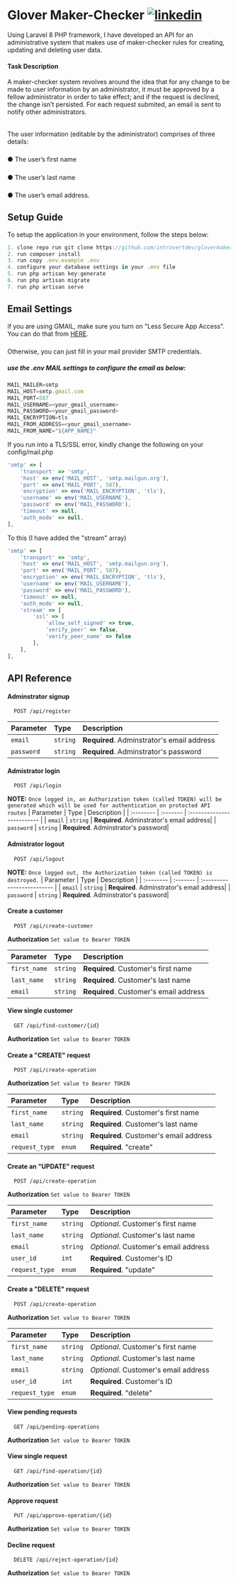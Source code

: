 
# Glover Maker-Checker [![linkedin](https://img.shields.io/badge/linkedin-0A66C2?style=for-the-badge&logo=linkedin&logoColor=white)](https://ng.linkedin.com/in/oyetade-tobi)

Using Laravel 8 PHP framework, I have developed an API for an administrative
system that makes use of maker-checker rules for creating, updating and deleting user data.

#### Task Description
A maker-checker system revolves around the idea that for any change to be made to user
information by an administrator, it must be approved by a fellow administrator in order to take
effect; and if the request is declined, the change isn’t persisted. For each request submited, an email is sent to notify other administrators.
######
The user information (editable by the administrator) comprises of three details:
#####
● The user’s first name
#####
● The user’s last name
#####
● The user’s email address.


## Setup Guide
To setup the application in your environment, follow the steps below:
```javascript
1. clone repo run git clone https://github.com/introvertdev/glovermakerchecker.git
2. run composer install
3. run copy .env.example .env
4. configure your database settings in your .env file
5. run php artisan key:generate
6. run php artisan migrate
7. run php artisan serve 

```

## Email Settings
if you are using GMAIL, make sure you turn on "Less Secure App Access". You can do that from [HERE](https://myaccount.google.com/lesssecureapps?pli=1).
#####
Otherwise, you can just fill in your mail provider SMTP credentials.
##### use the .env MAIL settings to configure the email as below: 

```javascript
MAIL_MAILER=smtp
MAIL_HOST=smtp.gmail.com
MAIL_PORT=587
MAIL_USERNAME=<your_gmail_username>
MAIL_PASSWORD=<your_gmail_password>
MAIL_ENCRYPTION=tls
MAIL_FROM_ADDRESS=<your_gmail_username>
MAIL_FROM_NAME="${APP_NAME}"
```
If you run into a TLS/SSL error, kindly change the following on your config/mail.php
```javascript
'smtp' => [
    'transport' => 'smtp',
    'host' => env('MAIL_HOST', 'smtp.mailgun.org'),
    'port' => env('MAIL_PORT', 587),
    'encryption' => env('MAIL_ENCRYPTION', 'tls'),
    'username' => env('MAIL_USERNAME'),
    'password' => env('MAIL_PASSWORD'),
    'timeout' => null,
    'auth_mode' => null,
],

```

To this (I have added the "stream" array)
```javascript
'smtp' => [
    'transport' => 'smtp',
    'host' => env('MAIL_HOST', 'smtp.mailgun.org'),
    'port' => env('MAIL_PORT', 587),
    'encryption' => env('MAIL_ENCRYPTION', 'tls'),
    'username' => env('MAIL_USERNAME'),
    'password' => env('MAIL_PASSWORD'),
    'timeout' => null,
    'auth_mode' => null,
    'stream' => [
        'ssl' => [
            'allow_self_signed' => true,
            'verify_peer' => false,
            'verify_peer_name' => false
        ],
    ],
],

```
## API Reference

#### Adminstrator signup

```http
  POST /api/register
```

| Parameter | Type     | Description                |
| :-------- | :------- | :------------------------- |
| `email` | `string` | **Required**. Adminstrator's email address|
| `password` | `string` | **Required**. Adminstrator's password|

#### Admistrator login

```http
  POST /api/login
```
 **NOTE:**  `Once logged in, an Authorization token (called TOKEN) will be generated which will be used for authentication on protected API routes`
| Parameter | Type     | Description                |
| :-------- | :------- | :------------------------- |
| `email` | `string` | **Required**. Adminstrator's email address|
| `password` | `string` | **Required**. Adminstrator's password|


#### Admistrator logout

```http
  POST /api/logout
```
 **NOTE:**  `Once logged out, the Authorization token (called TOKEN) is destroyed.`
| Parameter | Type     | Description                |
| :-------- | :------- | :------------------------- |
| `email` | `string` | **Required**. Adminstrator's email address|
| `password` | `string` | **Required**. Adminstrator's password|


#### Create a customer

```http
  POST /api/create-customer
```

 **Authorization**  `Set value to Bearer TOKEN`

| Parameter | Type     | Description                |
| :-------- | :------- | :------------------------- |
| `first_name` | `string` | **Required**. Customer's first name|
| `last_name` | `string` | **Required**. Customer's last name|
| `email` | `string` | **Required**. Customer's email address|

#### View single customer

```http
  GET /api/find-customer/{id}
```

 **Authorization**  `Set value to Bearer TOKEN`

#### Create a "CREATE" request

```http
  POST /api/create-operation
```

 **Authorization**  `Set value to Bearer TOKEN`

| Parameter | Type     | Description                |
| :-------- | :------- | :------------------------- |
| `first_name` | `string` | **Required**. Customer's first name|
| `last_name` | `string` | **Required**. Customer's last name|
| `email` | `string` | **Required**. Customer's email address|
| `request_type` | `enum` | **Required**. "create"|


#### Create an "UPDATE" request

```http
  POST /api/create-operation
```

 **Authorization**  `Set value to Bearer TOKEN`

| Parameter | Type     | Description                |
| :-------- | :------- | :------------------------- |
| `first_name` | `string` | *Optional*. Customer's first name|
| `last_name` | `string` | *Optional*. Customer's last name|
| `email` | `string` | *Optional*. Customer's email address|
| `user_id` | `int` | **Required**. Customer's ID|
| `request_type` | `enum` | **Required**. "update"|


#### Create a "DELETE" request

```http
  POST /api/create-operation
```

 **Authorization**  `Set value to Bearer TOKEN`

| Parameter | Type     | Description                |
| :-------- | :------- | :------------------------- |
| `first_name` | `string` | *Optional*. Customer's first name|
| `last_name` | `string` | *Optional*. Customer's last name|
| `email` | `string` | *Optional*. Customer's email address|
| `user_id` | `int` | **Required**. Customer's ID|
| `request_type` | `enum` | **Required**. "delete"|

#### View pending requests

```http
  GET /api/pending-operations
```

 **Authorization**  `Set value to Bearer TOKEN`

#### View single request

```http
  GET /api/find-operation/{id}
```

 **Authorization**  `Set value to Bearer TOKEN`

#### Approve request

```http
  PUT /api/approve-operation/{id}
```

 **Authorization**  `Set value to Bearer TOKEN`

#### Decline request

```http
  DELETE /api/reject-operation/{id}
```

 **Authorization**  `Set value to Bearer TOKEN`


